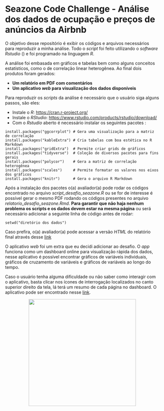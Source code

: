 # Seazone Code Challenge - Análise dos dados de ocupação e preços de anúncios da Airbnb

O objetivo desse repositório é exibir os códigos e arquivos necessários para reproduzir a minha análise. Todo o *script* foi feito utilizando o *software Rstudio* () e foi programado na linguagem *R*.

A análise foi embasada em gráficos e tabelas bem como alguns conceitos estatísticos, como o de correlação linear heterogênea. Ao final dois produtos foram gerados: 

- **Um relatório em PDF com comentários**
- **Um aplicativo *web* para visualização dos dados disponíveis**

Para reproduzir os *scripts* da análise é necessário que o usuário siga alguns passos, são eles:

- Instale o *R*: https://cran.r-project.org/
- Instale o *RStudio*: https://www.rstudio.com/products/rstudio/download/
- Com o *Rstudio* aberto é necessário instalar os seguintes pacotes :

```
install.packages("ggcorrplot") # Gera uma visualização para a matriz de correlação
install.packages("kableExtra") # Cria tabelas com boa estética no R Markdown
install.packages("gridExtra")  # Permite criar grids de gráficos
install.packages("tidyverse")  # Coleção de diversos pacotes para fins gerais
install.packages("polycor")    # Gera a matriz de correlação heterogênea
install.packages("scales")     # Permite formatar os valores nos eixos dos gráficos
install.packages("knitr")      # Gera o arquivo R Markdown
```

Após a instalação dos pacotes o(a) avaliador(a) pode rodar os códigos encontrado no arquivo *script_desafio_seazone.R* ou se for de interesse é possível gerar o mesmo PDF rodando os códigos presentes no arquivo *relatorio_desafio_seazone.Rmd*. **Para garantir que não haja nenhum problema os scripts e os dados devem estar na mesma página** ou será necessário adicionar a seguinte linha de código antes de rodar:

```
setwd("diretório dos dados")
```

Caso prefira, o(a) avaliador(a) pode acessar a versão *HTML* do relatório final através desse [link](https://htmlpreview.github.io/?https://github.com/wesleyacruzzz/desafio_seazone/blob/main/Arquivos/html_relatorio_desafio_seazone.html)

O aplicativo *web* foi um extra que eu decidi adicionar ao desafio. O *app* funciona como um dashboard online para visualização rápida dos dados, nesse aplicativo é possível encontrar gráficos de variáveis individuais, gráficos de cruzamento de variáveis e gráficos de variáveis ao longo do tempo. 

Caso o usuário tenha alguma dificuldade ou não saber como interagir com o aplicativo, basta clicar nos ícones de interrogação localizados no canto superior direito da tela, lá terá um resumo de cada página no dashboard. O aplicativo pode ser encontrado nesse [link](https://wesley-almeida-cruz-wess.shinyapps.io/desafio_seazone/). 

<p align="center">
  <img src="https://github.com/wesleyacruzzz/desafio_seazone/tree/main/Imagens/print_app.png" width="350" title=" ">
</p>
